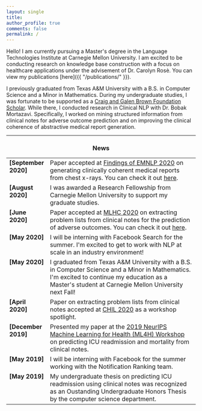 ```yaml
---
layout: single
title:
author_profile: true
comments: false
permalink: /
---
```


Hello! I am currently pursuing a Master's degree in the Language Technologies Institute at Carnegie Mellon University. I am excited to be conducting research on knowledge base construction with a focus on healthcare applications under the advisement of Dr. Carolyn Rosè. You can view my publications [here]({{ "/publications/" }}).

I previously graduated from Texas A&M University with a B.S. in Computer Science and a Minor in Mathematics. During my undergraduate studies, I was fortunate to be supported as a [Craig and Galen Brown Foundation Scholar](http://www.brownfound.org/). While there, I conducted research in Clinical NLP with Dr. Bobak Mortazavi. Specifically, I worked on mining structured information from clinical notes for adverse outcome prediction and on improving the clinical coherence of abstractive medical report generation. 





----

<h3 align="center">News</h3>
<table class='news-table'>
    <col width="18%">
    <col width="82%">
    <tr>
        <td valign="top"><strong>[September 2020]</strong></td>
        <td> Paper accepted at <a href="https://2020.emnlp.org/papers/findings">Findings of EMNLP 2020</a> on generating clinically coherent medical reports from chest x-rays. You can check it out <a href="https://www.aclweb.org/anthology/2020.findings-emnlp.110/">here</a>.
        </td>
    </tr>
    <tr>
        <td valign="top"><strong>[August 2020]</strong></td>
        <td> I was awarded a Research Fellowship from Carnegie Mellon University to support my graduate studies.
        </td>
    </tr>
    <tr>
        <td valign="top"><strong>[June 2020]</strong></td>
        <td> Paper accepted at <a href="https://www.mlforhc.org/">MLHC 2020</a> on extracting problem lists from clinical notes for the prediction of adverse outcomes. You can check it out <a href="https://arxiv.org/pdf/2008.01197.pdf">here</a>.
        </td>
    </tr>
    <tr>
        <td valign="top"><strong>[May 2020]</strong></td>
        <td> I will be interning with Facebook Search for the summer. I'm excited to get to work with NLP at scale in an industry environment!
        </td>
    </tr>
   <tr>
        <td valign="top"><strong>[May 2020]</strong></td>
        <td> I graduated from Texas A&M University with a B.S. in Computer Science and a Minor in Mathematics. I'm excited to continue my education as a Master's student at Carnegie Mellon University next Fall!
        </td>
    </tr>
       <tr>
        <td valign="top"><strong>[April 2020]</strong></td>
        <td> Paper on extracting problem lists from clinical notes accepted at <a href="https://www.chilconference.org/">CHIL 2020</a> as a workshop spotlight.
        </td>
    </tr>
    <tr>
        <td valign="top"><strong>[December 2019]</strong></td>
        <td> Presented my paper at the <a href="https://ml4health.github.io/2019/">2019 NeurIPS Machine Learning for Health (ML4H) Workshop</a> on predicting ICU readmission and mortality from clinical notes.
        </td>
    </tr>
    <tr>
        <td valign="top"><strong>[May 2019]</strong></td>
        <td> I will be interning with Facebook for the summer working with the Notification Ranking team.
        </td>
    </tr>
    <tr>
        <td valign="top"><strong>[May 2019]</strong></td>
        <td> My undergraduate thesis on predicting ICU readmission using clinical notes was recognized as an Oustanding Undergraduate Honors Thesis by the computer science department.
        </td>
    </tr>


</table>
